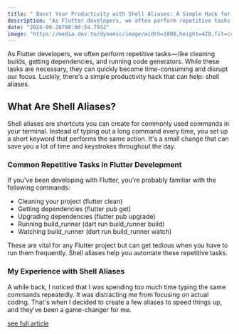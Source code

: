 ```yaml
---
title: " Boost Your Productivity with Shell Aliases: A Simple Hack for Flutter Developers "
description: "As Flutter developers, we often perform repetitive tasks — like cleaning builds, getting dependencies, and running code generators. While these tasks are necessary, they can quickly become time-consuming and disrupt our focus. Luckily, there's a simple productivity hack that can help: shell aliases."
date: "2024-09-28T08:00:54.793Z"
image: "https://media.dev.to/dynamic/image/width=1000,height=420,fit=cover,gravity=auto,format=auto/https%3A%2F%2Fdev-to-uploads.s3.amazonaws.com%2Fuploads%2Farticles%2Ftjm0ei1oxrn0l3i9dq8p.png"
---
```


As Flutter developers, we often perform repetitive tasks — like cleaning builds, getting dependencies, and running code generators. While these tasks are necessary, they can quickly become time-consuming and disrupt our focus. Luckily, there's a simple productivity hack that can help: shell aliases.

## What Are Shell Aliases?

Shell aliases are shortcuts you can create for commonly used commands in your terminal. Instead of typing out a long command every time, you set up a short keyword that performs the same action. It's a small change that can save you a lot of time and keystrokes throughout the day.

### Common Repetitive Tasks in Flutter Development

If you've been developing with Flutter, you're probably familiar with the following commands:

  - Cleaning your project (flutter clean)
  - Getting dependencies (flutter pub get)
  - Upgrading dependencies (flutter pub upgrade)
  - Running build_runner (dart run build_runner build)
  - Watching build_runner (dart run build_runner watch)


These are vital for any Flutter project but can get tedious when you have to run them frequently. Shell aliases help you automate these repetitive tasks.

### My Experience with Shell Aliases

A while back, I noticed that I was spending too much time typing the same commands repeatedly. It was distracting me from focusing on actual coding. That's when I decided to create a few aliases to speed things up, and they've been a game-changer for me.

[see full article](https://dev.to/sinnoorc/boost-your-productivity-with-shell-aliases-a-simple-hack-for-flutter-developers-3mkp)
